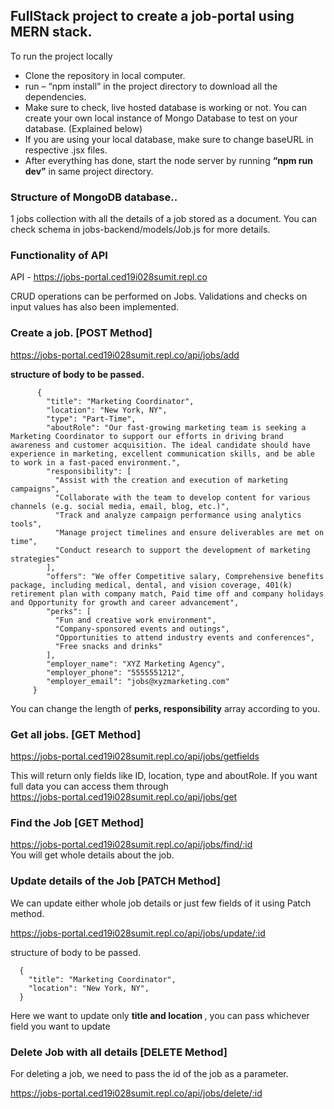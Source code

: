 ## FullStack project to create a job-portal using MERN stack.
To run the project locally 
<ul>
  <li> Clone the repository in local computer. </li>
  <li> run – “npm install” in the project directory to download all the dependencies.  </li>
  <li> Make sure to check, live hosted database is working or not. You can create your own local instance of Mongo Database to test on your database. (Explained below)</li>
  <li> If you are using your local database, make sure to change baseURL in respective .jsx files.</li>
  <li> After everything has done, start the node server by running <b>“npm run dev”</b> in same project directory. </li>
</ul>

### Structure of MongoDB database..
1 jobs collection with all the details of a job stored as a document. You can check schema in jobs-backend/models/Job.js for more details. 



### Functionality of API 
API - https://jobs-portal.ced19i028sumit.repl.co

CRUD operations can be performed on Jobs. Validations and checks on input values has also been implemented.


### Create a job. [POST Method]
<a href="#"> https://jobs-portal.ced19i028sumit.repl.co/api/jobs/add </a>

<b> structure of body to be passed. </b>
```
      {
        "title": "Marketing Coordinator",
        "location": "New York, NY",
        "type": "Part-Time",
        "aboutRole": "Our fast-growing marketing team is seeking a Marketing Coordinator to support our efforts in driving brand awareness and customer acquisition. The ideal candidate should have experience in marketing, excellent communication skills, and be able to work in a fast-paced environment.",
        "responsibility": [
          "Assist with the creation and execution of marketing campaigns",
          "Collaborate with the team to develop content for various channels (e.g. social media, email, blog, etc.)",
          "Track and analyze campaign performance using analytics tools",
          "Manage project timelines and ensure deliverables are met on time",
          "Conduct research to support the development of marketing strategies"
        ],
        "offers": "We offer Competitive salary, Comprehensive benefits package, including medical, dental, and vision coverage, 401(k) retirement plan with company match, Paid time off and company holidays and Opportunity for growth and career advancement",
        "perks": [
          "Fun and creative work environment",
          "Company-sponsored events and outings",
          "Opportunities to attend industry events and conferences",
          "Free snacks and drinks"
        ],
        "employer_name": "XYZ Marketing Agency",
        "employer_phone": "5555551212",
        "employer_email": "jobs@xyzmarketing.com"
     }
```

You can change the length of <b> perks, responsibility</b> array according to you.



### Get all jobs. [GET Method]
<a href="#"> https://jobs-portal.ced19i028sumit.repl.co/api/jobs/getfields </a> <br>

This will return only fields like ID, location, type and aboutRole. If you want full data you can access them through <br>
<a href="#"> https://jobs-portal.ced19i028sumit.repl.co/api/jobs/get </a> <br>



### Find the Job [GET Method]
<a href="#"> https://jobs-portal.ced19i028sumit.repl.co/api/jobs/find/:id </a> <br>
You will get whole details about the job.



### Update details of the Job [PATCH Method]
We can update either whole job details or just few fields of it using Patch method.

<a href="#"> https://jobs-portal.ced19i028sumit.repl.co/api/jobs/update/:id </a> <br>

structure of body to be passed.
```
  {
    "title": "Marketing Coordinator",
    "location": "New York, NY",
  }
```


Here we want to update only <b> title and location </b>, you can pass whichever field you want to update



### Delete Job with all details [DELETE Method]
For deleting a job, we need to pass the id of the job as a parameter. 

<a href="#"> https://jobs-portal.ced19i028sumit.repl.co/api/jobs/delete/:id </a> <br>




